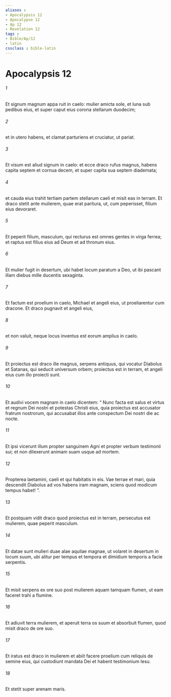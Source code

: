 ```yaml
---
aliases : 
- Apocalypsis 12
- Apocalypse 12
- Ap 12
- Revelation 12
tags : 
- Bible/Ap/12
- latin
cssclass : bible-latin
---
```


# Apocalypsis 12

###### 1
Et signum magnum appa ruit in caelo: mulier amicta sole, et luna sub pedibus eius, et super caput eius corona stellarum duodecim; 
###### 2
et in utero habens, et clamat parturiens et cruciatur, ut pariat. 
###### 3
Et visum est aliud signum in caelo: et ecce draco rufus magnus, habens capita septem et cornua decem, et super capita sua septem diademata; 
###### 4
et cauda eius trahit tertiam partem stellarum caeli et misit eas in terram. Et draco stetit ante mulierem, quae erat paritura, ut, cum peperisset, filium eius devoraret. 
###### 5
Et peperit filium, masculum, qui recturus est omnes gentes in virga ferrea; et raptus est filius eius ad Deum et ad thronum eius. 
###### 6
Et mulier fugit in desertum, ubi habet locum paratum a Deo, ut ibi pascant illam diebus mille ducentis sexaginta.
###### 7
Et factum est proelium in caelo, Michael et angeli eius, ut proeliarentur cum dracone. Et draco pugnavit et angeli eius, 
###### 8
et non valuit, neque locus inventus est eorum amplius in caelo. 
###### 9
Et proiectus est draco ille magnus, serpens antiquus, qui vocatur Diabolus et Satanas, qui seducit universum orbem; proiectus est in terram, et angeli eius cum illo proiecti sunt. 
###### 10
Et audivi vocem magnam in caelo dicentem: “ Nunc facta est salus et virtus et regnum Dei nostri et potestas Christi eius, quia proiectus est accusator fratrum nostrorum, qui accusabat illos ante conspectum Dei nostri die ac nocte.
###### 11
Et ipsi vicerunt illum propter sanguinem Agni et propter verbum testimonii sui; et non dilexerunt animam suam usque ad mortem.
###### 12
Propterea laetamini, caeli et qui habitatis in eis. Vae terrae et mari, quia descendit Diabolus ad vos habens iram magnam, sciens quod modicum tempus habet! ”.
###### 13
Et postquam vidit draco quod proiectus est in terram, persecutus est mulierem, quae peperit masculum. 
###### 14
Et datae sunt mulieri duae alae aquilae magnae, ut volaret in desertum in locum suum, ubi alitur per tempus et tempora et dimidium temporis a facie serpentis. 
###### 15
Et misit serpens ex ore suo post mulierem aquam tamquam flumen, ut eam faceret trahi a flumine. 
###### 16
Et adiuvit terra mulierem, et aperuit terra os suum et absorbuit flumen, quod misit draco de ore suo.
###### 17
Et iratus est draco in mulierem et abiit facere proelium cum reliquis de semine eius, qui custodiunt mandata Dei et habent testimonium Iesu.
###### 18
Et stetit super arenam maris.
